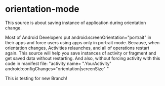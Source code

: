 # orientation-mode
This source is about saving instance of application during orientation change.

Most of Android Developers put android:screenOrientation="portrait" in their apps and force users using apps only in portrait mode.
Because, when orientation changes, Activities relaunches, and all of operations restart again.
This source will help you save instances of activity or fragment and get saved data without restarting. 
And also, without forcing activity with this code in manifest file:
"activity name= ".YourActivity" android:configChanges="orientation|screenSize" "

This is testing for new Branch! 
